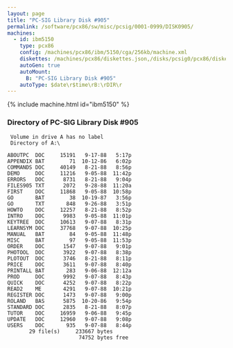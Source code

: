 ```yaml
---
layout: page
title: "PC-SIG Library Disk #905"
permalink: /software/pcx86/sw/misc/pcsig/0001-0999/DISK0905/
machines:
  - id: ibm5150
    type: pcx86
    config: /machines/pcx86/ibm/5150/cga/256kb/machine.xml
    diskettes: /machines/pcx86/diskettes.json,/disks/pcsig0/pcx86/diskettes.json
    autoGen: true
    autoMount:
      B: "PC-SIG Library Disk #905"
    autoType: $date\r$time\rB:\rDIR\r
---
```


{% include machine.html id="ibm5150" %}

### Directory of PC-SIG Library Disk #905

     Volume in drive A has no label
     Directory of A:\

    ABOUTPC  DOC     15191   9-17-88   5:17p
    APPENDIX BAT        71  10-12-86   6:02p
    COMMANDS DOC     40149   8-21-88   8:56p
    DEMO     DOC     11216   9-05-88  11:42p
    ERRORS   DOC      8731   8-21-88   9:04p
    FILES905 TXT      2072   9-28-88  11:20a
    FIRST    DOC     11868   9-05-88  10:58p
    GO       BAT        38  10-19-87   3:56p
    GO       TXT       848   9-26-88   3:51p
    HOWTO    DOC     12257   8-21-88   8:52p
    INTRO    DOC      9983   9-05-88  11:01p
    KEYTREE  DOC     10613   9-07-88   8:31p
    LEARNSYM DOC     37768   9-07-88  10:25p
    MANUAL   BAT        84   9-05-88  11:48p
    MISC     BAT        97   9-05-88  11:53p
    ORDER    DOC      1547   9-07-88   9:01p
    PHOTOOL  DOC      3922   9-07-88   8:38p
    PLOTOUT  DOC      3746   8-21-88   8:11p
    PRICE    DOC      3611   9-07-88   8:40p
    PRINTALL BAT       283   9-06-88  12:12a
    PROD     DOC      9992   9-07-88   8:43p
    QUICK    DOC      4252   9-07-88   8:22p
    READ2    ME       4291   9-07-88  10:21p
    REGISTER DOC      1473   9-07-88   9:00p
    ROLAND   BAS      5875  10-20-86   9:54p
    STANDARD DOC      2835   8-21-88   8:07p
    TUTOR    DOC     16959   9-06-88   9:45p
    UPDATE   DOC     12960   9-07-88   9:08p
    USERS    DOC       935   9-07-88   8:44p
           29 file(s)     233667 bytes
                           74752 bytes free

